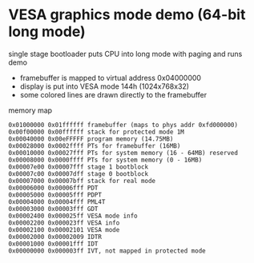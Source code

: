 # VESA graphics mode demo (64-bit long mode)
single stage bootloader puts CPU into long mode with paging and runs demo
- framebuffer is mapped to virtual address 0x04000000
- display is put into VESA mode 144h (1024x768x32)
- some colored lines are drawn directly to the framebuffer

memory map

    0x01000000 0x01ffffff framebuffer (maps to phys addr 0xfd000000)
    0x00f00000 0x00ffffff stack for protected mode 1M
    0x00040000 0x00eFFFFF program memory (14.75MB)
    0x00028000 0x0002ffff PTs for framebuffer (16MB)
    0x00010000 0x00027fff PTs for system memory (16 - 64MB) reserved
    0x00008000 0x0000ffff PTs for system memory (0 - 16MB)
    0x00007e00 0x00007fff stage 1 bootblock
    0x00007c00 0x00007dff stage 0 bootblock
    0x00007000 0x00007bff stack for real mode
    0x00006000 0x00006fff PDT
    0x00005000 0x00005fff PDPT
    0x00004000 0x00004fff PML4T
    0x00003000 0x00003fff GDT
    0x00002400 0x000025ff VESA mode info
    0x00002200 0x000023ff VESA info
    0x00002100 0x00002101 VESA mode
    0x00002000 0x00002009 IDTR
    0x00001000 0x00001fff IDT
    0x00000000 0x000003ff IVT, not mapped in protected mode
